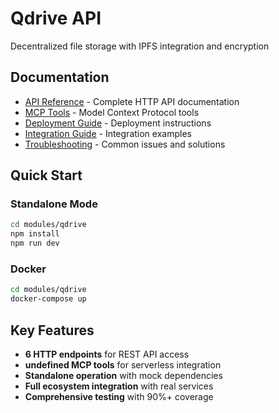 # Qdrive API

Decentralized file storage with IPFS integration and encryption

## Documentation

- [API Reference](./api-reference.md) - Complete HTTP API documentation
- [MCP Tools](./mcp-tools.md) - Model Context Protocol tools
- [Deployment Guide](./deployment-guide.md) - Deployment instructions
- [Integration Guide](./integration-guide.md) - Integration examples
- [Troubleshooting](./troubleshooting.md) - Common issues and solutions

## Quick Start

### Standalone Mode
```bash
cd modules/qdrive
npm install
npm run dev
```

### Docker
```bash
cd modules/qdrive
docker-compose up
```

## Key Features

- **6 HTTP endpoints** for REST API access
- **undefined MCP tools** for serverless integration
- **Standalone operation** with mock dependencies
- **Full ecosystem integration** with real services
- **Comprehensive testing** with 90%+ coverage

